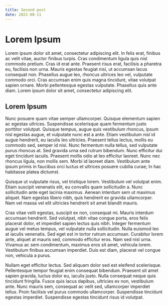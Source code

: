 ```yaml
---
title: Second post
date: 2021-08-11
---
```


# Lorem Ipsum

Lorem ipsum dolor sit amet, consectetur adipiscing elit. In felis erat, finibus ac velit vitae, auctor finibus turpis. Cras condimentum ligula quis nisl commodo pretium. Cras id erat ante. Praesent risus erat, facilisis a pharetra eu, facilisis non urna. Mauris egestas feugiat nisi, ut accumsan lacus consequat non. Phasellus augue leo, rhoncus ultrices leo vel, vulputate commodo orci. Cras accumsan enim quis magna tincidunt, vitae volutpat sapien ornare. Morbi pellentesque egestas vulputate. Phasellus quis ante diam. Lorem ipsum dolor sit amet, consectetur adipiscing elit.

## Lorem Ipsum

Nunc posuere quam vitae semper ullamcorper. Quisque elementum sapien ac egestas ultrices. Suspendisse scelerisque quam fermentum justo porttitor volutpat. Quisque tempus, augue quis vestibulum rhoncus, ipsum nisl egestas augue, et vulputate nunc est a ante. Etiam vestibulum nisl id augue hendrerit, eu iaculis leo ultricies. Praesent tellus lectus, mollis eu commodo sed, semper id nisi. Nunc fermentum nulla tellus, sed vulputate purus rhoncus at. Sed gravida urna sed rutrum bibendum. Nunc efficitur dui eget tincidunt iaculis. Praesent mollis odio at leo efficitur laoreet. Nunc nec rhoncus ligula, non mollis sem. Morbi id laoreet diam. Vestibulum ante ipsum primis in faucibus orci luctus et ultrices posuere cubilia curae; In hac habitasse platea dictumst.

Quisque ut vulputate risus, vel tristique lorem. Vestibulum vel volutpat enim. Etiam suscipit venenatis elit, eu convallis quam sollicitudin a. Nunc sollicitudin ante eget lacinia maximus. Aenean interdum sem ut maximus aliquet. Nam egestas libero nibh, quis hendrerit ex gravida ullamcorper. Nam vel massa vel elit ultricies hendrerit sit amet blandit mauris.

Cras vitae velit egestas, suscipit ex non, consequat mi. Mauris interdum accumsan hendrerit. Sed volutpat, nibh vitae congue porta, eros felis placerat dolor, et imperdiet sapien lectus quis nibh. Integer fermentum augue vel metus tempus, vel vulputate nulla sollicitudin. Nulla euismod leo at iaculis venenatis. Sed eget est in tortor rutrum accumsan. Curabitur lorem ante, aliquet at mauris sed, commodo efficitur eros. Nam sed nisl urna. Vivamus ac sem condimentum, maximus eros sit amet, vehicula lorem. Vestibulum finibus accumsan imperdiet. Duis est diam, placerat vel congue non, vehicula a purus.

Nullam eget efficitur lectus. Sed aliquam dolor sed est eleifend scelerisque. Pellentesque tempor feugiat enim consequat bibendum. Praesent sit amet sapien gravida, luctus dolor eu, iaculis justo. Nulla consequat neque quis tincidunt fringilla. Fusce quis lacus dapibus, ultricies ex non, vestibulum ante. Nunc mauris sem, consequat ac velit sed, ullamcorper imperdiet tellus. Proin facilisis vel purus commodo ullamcorper. Suspendisse tincidunt egestas imperdiet. Suspendisse egestas tincidunt risus id volutpat. 